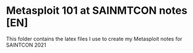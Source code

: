 # Metasploit 101 at SAINMTCON notes [EN]

This folder contains the latex files I use to create my Metasploit notes for SAINTCON 2021